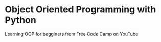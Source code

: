 # Object Oriented Programming with Python

Learning OOP for begginers from Free Code Camp on YouTube
